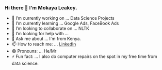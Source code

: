 ### Hi there 👋 I'm Mokaya Leakey.

<!--
**LeakeyMokaya/LeakeyMokaya** is a ✨ _special_ ✨ repository because its `README.md` (this file) appears on your GitHub profile.
-->


- 🔭 I’m currently working on ... Data Science Projects 
- 🌱 I’m currently learning ... Google Ads, FaceBook Ads
- 👯 I’m looking to collaborate on ... NLTK
- 🤔 I’m looking for help with ... 
- 💬 Ask me about ... I'm from Kenya.
- 📫 How to reach me: ... [LinkedIn](https://www.linkedin.com/in/leakeymokaya/)
- 😄 Pronouns: ... He/Mr
- ⚡ Fun fact: ... I also do computer repairs on the spot in my free time from data science.

